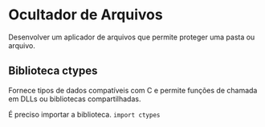 # Ocultador de Arquivos

Desenvolver um aplicador de arquivos que permite proteger uma pasta ou arquivo.

## Biblioteca ctypes

Fornece tipos de dados compatíveis com C e permite funções de chamada em DLLs ou bibliotecas compartilhadas.

É preciso importar a biblioteca.
`import ctypes`

